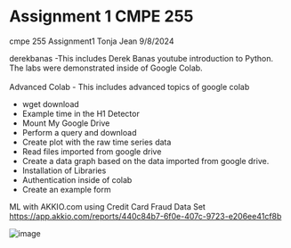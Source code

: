 # Assignment 1 CMPE 255
cmpe 255 Assignment1
Tonja Jean 9/8/2024

derekbanas -This includes Derek Banas youtube introduction to Python.<br /> The labs were demonstrated inside of Google Colab. <br /> <br />
Advanced Colab - This includes advanced topics of google colab <br />
  * wget download <br />
  * Example time in the H1 Detector <br />
  * Mount My Google Drive <br />
  * Perform a query and download <br />
  * Create plot with the raw time series data <br />
  * Read files imported from google drive <br />
  * Create a data graph based on the data imported from google drive. <br />
  * Installation of Libraries <br />
  * Authentication inside of colab <br />
  * Create an example form <br />



ML with AKKIO.com using Credit Card Fraud Data Set
https://app.akkio.com/reports/440c84b7-6f0e-407c-9723-e206ee41cf8b


![image](https://github.com/user-attachments/assets/912c94c6-e205-48ca-bae6-0271e4167c7c)

